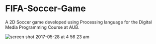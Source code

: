 # FIFA-Soccer-Game
A 2D Soccer game developed using Processing language for the Digital Media Programming Course at AUB.

![screen shot 2017-05-28 at 4 56 23 am](https://cloud.githubusercontent.com/assets/20921475/26525517/3b4cc0d8-4362-11e7-81e6-2fea4dd517d7.png)
